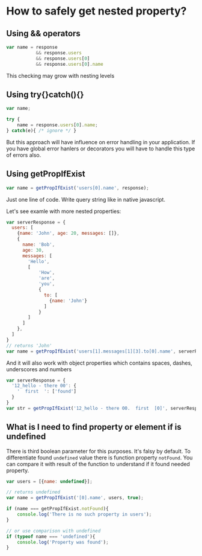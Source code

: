 # How to safely get nested property?

## Using && operators

```javascript
var name = response 
           && response.users
           && response.users[0]
           && response.users[0].name
```
This checking may grow with nesting levels

## Using try{}catch(){}

```javascript
var name;

try {
    name = response.users[0].name;
} catch(e){ /* ignore */ }
```
But this approach will have influence on error handling in your application. 
If you have global error hanlers or decorators you will have to handle this type of errors also.

## Using getPropIfExist

```javascript
var name = getPropIfExist('users[0].name', response);
```
Just one line of code. Write query string like in native javascript.

Let's see examle with more nested properties:
```javascript
var serverResponse = {
  users: [
    {name: 'John', age: 20, messages: []},
    {
      name: 'Bob',
      age: 30, 
      messages: [
        'Hello', 
        [
            'How',
            'are', 
            'you', 
            {
              to: [
                {name: 'John'}
              ]
            }
        ]
      ]
    },
  ]
}
// returns 'John'
var name = getPropIfExist('users[1].messages[1][3].to[0].name', serverResponse);
```

And it will also work with object properties which contains spaces, dashes, underscores and numbers
```javascript
var serverResponse = {
  '12_hello - there 00': {
    '  first  ': ['found']
  }
}
var str = getPropIfExist('12_hello - there 00.  first  [0]', serverResponse);
```

## What is I need to find property or element if is undefined

There is third boolean parameter for this purposes. It's falsy by default.
To differentiate found `undefined` value there is function property `notFound`.
You can compare it with result of the function to understand if it found needed property.
```javascript
var users = [{name: undefined}];

// returns undefined
var name = getPropIfExist('[0].name', users, true);

if (name === getPropIfExist.notFound){
    console.log('There is no such property in users');
}

// or use comparison with undefined
if (typeof name === 'undefined'){
    console.log('Property was found');
}
```